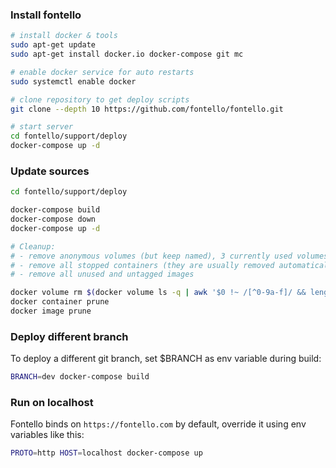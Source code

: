 ### Install fontello

```sh
# install docker & tools
sudo apt-get update
sudo apt-get install docker.io docker-compose git mc

# enable docker service for auto restarts
sudo systemctl enable docker

# clone repository to get deploy scripts
git clone --depth 10 https://github.com/fontello/fontello.git

# start server
cd fontello/support/deploy
docker-compose up -d
```

### Update sources

```sh
cd fontello/support/deploy

docker-compose build
docker-compose down
docker-compose up -d

# Cleanup:
# - remove anonymous volumes (but keep named), 3 currently used volumes will error out
# - remove all stopped containers (they are usually removed automatically)
# - remove all unused and untagged images

docker volume rm $(docker volume ls -q | awk '$0 !~ /[^0-9a-f]/ && length($0) == 64 { print }')
docker container prune
docker image prune
```

### Deploy different branch

To deploy a different git branch, set $BRANCH as env variable during build:

```sh
BRANCH=dev docker-compose build
```

### Run on localhost

Fontello binds on `https://fontello.com` by default, override it using env variables like this:

```sh
PROTO=http HOST=localhost docker-compose up
```
